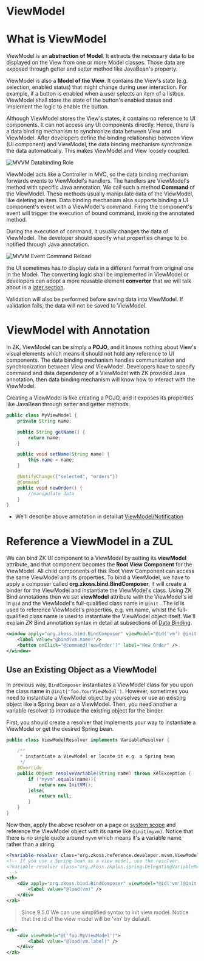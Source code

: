 # ViewModel

# What is ViewModel
ViewModel is an **abstraction of Model**. It extracts the necessary data to be displayed on the View from one or more Model classes. Those data are exposed through getter and setter method like JavaBean's property.

ViewModel is also a **Model of the View**. It contains the View's state (e.g. selection, enabled status) that might change during user interaction. For example, if a button is enabled when a user selects an item of a listbox. ViewModel shall store the state of the button's enabled status and implement the logic to enable the button.

Although ViewModel stores the View's states, it contains no reference to UI components. It can not access any UI components directly. Hence, there is a data binding mechanism to synchronize data between View and ViewModel. After developers define the binding relationship between View (UI component) and ViewModel, the data binding mechanism synchronize the data automatically. This makes ViewModel and View loosely coupled.

![MVVM Databinding Role]({{site.baseurl}}/zk_mvvm_ref/images/Mvvm-databinding-role.png)

ViewModel acts like a Controller in MVC, so the data binding mechanism forwards events to ViewModel's handlers. The handlers are ViewModel's method with specific Java annotation. We call such a method **Command** of the ViewModel. These methods usually manipulate data of the ViewModel, like deleting an item. Data binding mechanism also supports binding a UI component's event with a ViewModel's command. Firing the component's event will trigger the execution of bound command, invoking the annotated method.

During the execution of command, it usually changes the data of ViewModel. The developer should specify what properties change to be notified through Java annotation.

![MVVM Event Command Reload]({{site.baseurl}}/zk_mvvm_ref/images/Mvvm-event-command-reload.png)

the UI sometimes has to display data in a different format from original one in the Model. The converting logic shall be implemented in ViewModel or developers can adopt a more reusable element **converter** that we will talk about in a [later section](../data_binding/converter.html).

Validation will also be performed before saving data into ViewModel. If validation fails, the data will not be saved to ViewModel.

# ViewModel with Annotation
In ZK, ViewModel can be simply a **POJO**, and it knows nothing about View's visual elements which means it should not hold any reference to UI components. The data binding mechanism handles communication and synchronization between View and ViewModel. Developers have to specify command and data dependency of a ViewModel with ZK provided Java annotation, then data binding mechanism will know how to interact with the ViewModel.

Creating a ViewModel is like creating a POJO, and it exposes its properties like JavaBean through setter and getter methods.

```java
public class MyViewModel {
	private String name;

	public String getName() {
		return name;
	}

	public void setName(String name) {
		this.name = name;
	}

	@NotifyChange({"selected", "orders"})
	@Command
	public void newOrder() {
		//manipulate data
	}
}
```

* We'll describe above annotation in detail at [ViewModel/Notification](./notification.html)

# Reference a ViewModel in a ZUL
We can bind ZK UI component to a ViewModel by setting its **viewModel** attribute, and that component becomes the **Root View Component** for the ViewModel. All child components of this Root View Component can access the same ViewModel and its properties. To bind a ViewModel, we have to apply a composer called **org.zkoss.bind.BindComposer**, it will create a binder for the ViewModel and instantiate the ViewModel's class. Using ZK Bind annotations then we set **viewModel** attribute with the ViewModel's id in `@id` and the ViewModel's full-qualified class name in `@init` . The id is used to reference ViewModel's properties, e.g. vm.name, whilst the full-qualified class name is used to instantiate the ViewModel object itself. We'll explain ZK Bind annotation syntax in detail at subsections of [Data Binding](../data_binding/).

```xml
<window apply="org.zkoss.bind.BindComposer" viewModel="@id('vm') @init('foo.MyViewModel')">
    <label value="@bind(vm.name)"/>
    <button onClick="@command('newOrder')" label="New Order" />
</window>
```

## Use an Existing Object as a ViewModel
In previous way, `BindComposer` instantiates a ViewModel class for you upon the class name in `@init('foo.YourViewModel')`. However, sometimes you need to instantiate a ViewModel object by yourselves or use an existing object like a Spring bean as a ViewModel. Then, you need another a variable resolver to introduce the existing object for the binder.

First, you should create a resolver that implements your way to instantiate a ViewModel or get the desired Spring bean.
```java
public class ViewModelResolver implements VariableResolver {

	/**
	 * instantiate a ViewModel or locate it e.g. a Spring bean
	 */
	@Override
	public Object resolveVariable(String name) throws XelException {
		if ("myvm".equals(name)){
			return new InitVM();
		}else{
			return null;
		}
	}
}
```

Now then, apply the above resolver on a page or [system scope]({{site.baseurl}}/zk_dev_ref/UI_Composing/ZUML/EL_Expressions#System-level_Variable_Resolver) and reference the ViewModel object with its name like `@init(myvm)`. Notice that there is no single quote around `myvm` which means it's a variable name rather than a string.
```xml
<?variable-resolver class="org.zkoss.reference.developer.mvvm.ViewModelResolver"?>
<!-- If you use a Spring bean as a view model, use the resolver.
<?variable-resolver class="org.zkoss.zkplus.spring.DelegatingVariableResolver"?>
 -->
<zk>
	<div apply="org.zkoss.bind.BindComposer" viewModel="@id('vm')@init(myvm)">
		<label value="@load(vm)" />
	</div>
</zk>
```

> Since 9.5.0
We can use simplified syntax to init view model. Notice that the id of the view model will be 'vm' by default.
```xml
<zk>
	<div viewModel="@('foo.MyViewModel')">
		<label value="@load(vm.label)" />
	</div>
</zk>
```

